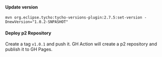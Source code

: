 #### Update version

`mvn org.eclipse.tycho:tycho-versions-plugin:2.7.5:set-version -DnewVersion="1.0.2-SNPASHOT"`


#### Deploy p2 Repository

Create a tag `v1.0.1` and push it. GH Action will create a p2 repository and publish it to GH Pages.

